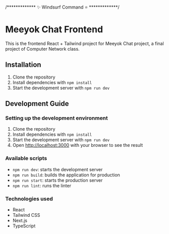 /*************  ✨ Windsurf Command ⭐  *************/
# Meeyok Chat Frontend

This is the frontend React + Tailwind project for Meeyok Chat project, a final project of Computer Network class.

## Installation

1. Clone the repository
2. Install dependencies with `npm install`
3. Start the development server with `npm run dev`

## Development Guide

### Setting up the development environment

1. Clone the repository
2. Install dependencies with `npm install`
3. Start the development server with `npm run dev`
4. Open [http://localhost:3000](http://localhost:3000) with your browser to see the result


### Available scripts

* `npm run dev`: starts the development server
* `npm run build`: builds the application for production
* `npm run start`: starts the production server
* `npm run lint`: runs the linter

### Technologies used

* React
* Tailwind CSS
* Next.js
* TypeScript
